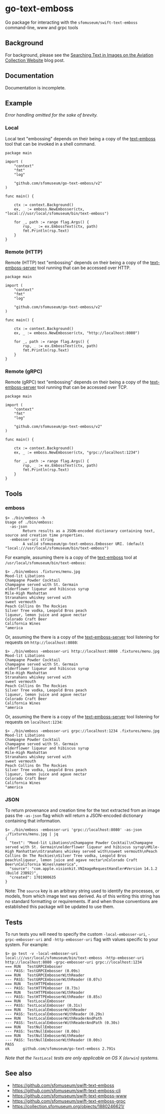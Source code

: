 # go-text-emboss

Go package for interacting with the `sfomuseum/swift-text-emboss` command-line, www and grpc tools

## Background

For background, please see the [Searching Text in Images on the Aviation Collection Website](https://millsfield.sfomuseum.org/blog/2023/09/14/image-text-search/) blog post.

## Documentation

Documentation is incomplete.

## Example

_Error handling omitted for the sake of brevity._

### Local

Local text "embossing" depends on their being a copy of the [text-emboss](https://github.com/sfomuseum/swift-text-emboss-cli) tool that can be invoked in a shell command.

```
package main

import (
	"context"
	"fmt"
	"log"

	"github.com/sfomuseum/go-text-emboss/v2"
)

func main() {

	ctx := context.Background()
	ex, _ := emboss.NewEmbosser(ctx, "local:///usr/local/sfomuseum/bin/text-emboss")

	for _, path := range flag.Args() {
		rsp, _ := ex.EmbossText(ctx, path)
		fmt.Println(rsp.Text)
	}
}
```

### Remote (HTTP)

Remote (HTTP) text "embossing" depends on their being a copy of the [text-emboss-server](https://github.com/sfomuseum/swift-text-emboss-www) tool running that can be accessed over HTTP.

```
package main

import (
	"context"
	"fmt"
	"log"

	"github.com/sfomuseum/go-text-emboss/v2"
)

func main() {

	ctx := context.Background()
	ex, _ := emboss.NewEmbosser(ctx, "http://localhost:8080")

	for _, path := range flag.Args() {
		rsp, _ := ex.EmbossText(ctx, path)
		fmt.Println(rsp.Text)
	}
}
```

### Remote (gRPC)

Remote (gRPC) text "embossing" depends on their being a copy of the [text-emboss-server](https://github.com/sfomuseum/swift-text-emboss-grpc) tool running that can be accessed over TCP.

```
package main

import (
	"context"
	"fmt"
	"log"

	"github.com/sfomuseum/go-text-emboss/v2"
)

func main() {

	ctx := context.Background()
	ex, _ := emboss.NewEmbosser(ctx, "grpc://localhost:1234")

	for _, path := range flag.Args() {
		rsp, _ := ex.EmbossText(ctx, path)
		fmt.Println(rsp.Text)
	}
}
```

## Tools

### emboss

```
$> ./bin/emboss -h
Usage of ./bin/emboss:
  -as-json
    	Return results as a JSON-encoded dictionary containing text, source and creation time properties.
  -embosser-uri string
    	A valid sfomuseum/go-text-emboss.Embosser URI. (default "local:///usr/local/sfomuseum/bin/text-emboss")
```

For example, assuming there is a copy of the [text-emboss](https://github.com/sfomuseum/swift-text-emboss-cli) tool at `/usr/local/sfomuseum/bin/text-emboss`:

```
$> ./bin/emboss .fixtures/menu.jpg 
Mood-lit Libations
Champagne Powder Cocktail
Champagne served with St. Germain
elderflower liqueur and hibiscus syrup
Mile-High Manhattan
Stranahans whiskey served with
sweet vermouth
Peach Collins On The Rockies
Silver Tree vodka, Leopold Bros peach
liqueur, lemon juice and agave nectar
Colorado Craft Beer
California Wines
"america
```

Or, assuming the there is a copy of the [text-emboss-server](https://github.com/sfomuseum/swift-text-emboss-www) tool listening for requests on `http://localhost:8080`:

```
$> ./bin/emboss -embosser-uri http://localhost:8080 .fixtures/menu.jpg
Mood-lit Libations
Champagne Powder Cocktail
Champagne served with St. Germain
elderflower liqueur and hibiscus syrup
Mile-High Manhattan
Stranahans whiskey served with
sweet vermouth
Peach Collins On The Rockies
Silver Tree vodka, Leopold Bros peach
liqueur, lemon juice and agave nectar
Colorado Craft Beer
California Wines
"america
```

Or, assuming the there is a copy of the [text-emboss-server](https://github.com/sfomuseum/swift-text-emboss-grpc) tool listening for requests on `localhost:1234`:

```
$> ./bin/emboss -embosser-uri grpc://localhost:1234 .fixtures/menu.jpg
Mood-lit Libations
Champagne Powder Cocktail
Champagne served with St. Germain
elderflower liqueur and hibiscus syrup
Mile-High Manhattan
Stranahans whiskey served with
sweet vermouth
Peach Collins On The Rockies
Silver Tree vodka, Leopold Bros peach
liqueur, lemon juice and agave nectar
Colorado Craft Beer
California Wines
"america
```

### JSON

To return provenance and creation time for the text extracted from an image pass the `-as-json` flag which will return a JSON-encoded dictionary containing that information.

```
$> ./bin/emboss -embosser-uri 'grpc://localhost:8080' -as-json ./fixtures/menu.jpg | jq
{
  "text": "Mood-lit Libations\nChampagne Powder Cocktail\nChampagne served with St. Germain\nelderflower liqueur and hibiscus syrup\nMile-High Manhattan\nStranahans whiskey served with\nsweet vermouth\nPeach Collins On The Rockies\nSilver Tree vodka, Leopold Bros peach\nliqueur, lemon juice and agave nectar\nColorado Craft Beer\nCalifornia Wines\namerica",
  "source": "com.apple.visionkit.VNImageRequestHandler#Version 14.1.2 (Build 23B92)",
  "created": 1701900635
}
```

Note: The `source` key is an arbitrary string used to identify the processes, or models, from which image text was derived. As of this writing this string has no standard formatting or requirements. If and when those conventions are established this package will be updated to use them.

## Tests

To run tests you will need to specify the custom `-local-embosser-uri`, `-grpc-embosser-uri` and `-http-embosser-uri` flag with values specific to your system. For example:

```
$> go test -v -local-embosser-uri local:///usr/local/sfomuseum/bin/text-emboss -http-embosser-uri http://localhost:8080 -grpc-embosser-uri grpc://localhost:1234
=== RUN   TestGRPCEmbosser
--- PASS: TestGRPCEmbosser (0.09s)
=== RUN   TestGRPCEmbosserWithReader
--- PASS: TestGRPCEmbosserWithReader (0.07s)
=== RUN   TestHTTPEmbosser
--- PASS: TestHTTPEmbosser (0.73s)
=== RUN   TestHTTPEmbosserWithReader
--- PASS: TestHTTPEmbosserWithReader (0.85s)
=== RUN   TestLocalEmbosser
--- PASS: TestLocalEmbosser (0.31s)
=== RUN   TestLocalEmbosserWithReader
--- PASS: TestLocalEmbosserWithReader (0.29s)
=== RUN   TestLocalEmbosserWithReaderAndPath
--- PASS: TestLocalEmbosserWithReaderAndPath (0.30s)
=== RUN   TestNullEmbosser
--- PASS: TestNullEmbosser (0.00s)
=== RUN   TestNullEmbosserWithReader
--- PASS: TestNullEmbosserWithReader (0.00s)
PASS
ok  	github.com/sfomuseum/go-text-emboss	2.791s
```

_Note that the `TestLocal` tests are only applicable on OS X (`darwin`) systems._

## See also

* https://github.com/sfomuseum/swift-text-emboss
* https://github.com/sfomuseum/swift-text-emboss-cli
* https://github.com/sfomuseum/swift-text-emboss-www
* https://github.com/sfomuseum/swift-text-emboss-grpc
* https://collection.sfomuseum.org/objects/1880246621/

